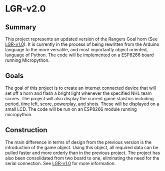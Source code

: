 # LGR-v2.0

## Summary
This project represents an updated version of the Rangers Goal horn (See [LGR-v1.0](https://github.com/rgrundy202/LGR-v1.0)). It is currently in the process of being rewritten from the Arduino language to the more versatile, and most importantly object oriented, language of Python. The code will be implemented on a ESP8266 board running Micropython.

## Goals
The goal of this project is to create an internet connected device that will set off a horn and flash a bright light whenever the specified NHL team scores. The project will also display the current game staistics including period, time left, score, powerplay, and shots. These will be displayed on a small LCD. The code will be run on an ESP8266 module running micropython. 

## Construction
The main difference in terms of design from the previous version is the introduction of the game object. Using this object, all required data can be pulled faster and more orderly than in the previous project. The project has also been consolidated from two board to one, eliminating the need for the serial connection. See [LGR-v1.0](https://github.com/rgrundy202/LGR-v1.0) for more information.

